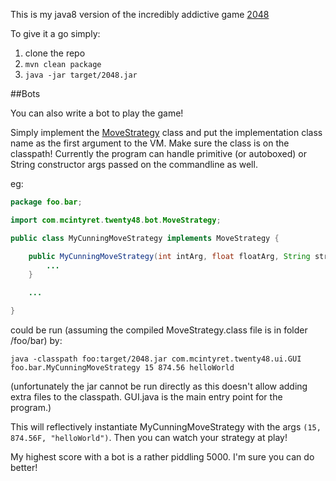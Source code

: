 This is my java8 version of the incredibly addictive game [2048](https://gabrielecirulli.github.io/2048/)

To give it a go simply:

1. clone the repo
2. `mvn clean package`
3. `java -jar target/2048.jar`

##Bots

You can also write a bot to play the game!

Simply implement the [MoveStrategy](https://github.com/mcintyret/2048/blob/master/src/main/java/com/mcintyret/twenty48/bot/MoveStrategy.java) class
and put the implementation class name as the first argument to the VM. Make sure the class is on the classpath! Currently the program can handle
primitive (or autoboxed) or String constructor args passed on the commandline as well.

eg:

```java
package foo.bar;

import com.mcintyret.twenty48.bot.MoveStrategy;

public class MyCunningMoveStrategy implements MoveStrategy {

    public MyCunningMoveStrategy(int intArg, float floatArg, String stringArg) {
        ...
    }

    ...

}
```

could be run (assuming the compiled MoveStrategy.class file is in folder <pwd>/foo/bar) by:

`java -classpath foo:target/2048.jar com.mcintyret.twenty48.ui.GUI foo.bar.MyCunningMoveStrategy 15 874.56 helloWorld`

(unfortunately the jar cannot be run directly as this doesn't allow adding extra files to the classpath. GUI.java is the main entry point for the program.)

This will reflectively instantiate MyCunningMoveStrategy with the args `(15, 874.56F, "helloWorld")`. Then you can watch your strategy at play!

My highest score with a bot is a rather piddling 5000. I'm sure you can do better!